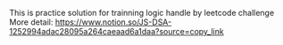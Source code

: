 This is practice solution for trainning logic handle by leetcode challenge
More detail: https://www.notion.so/JS-DSA-1252994adac28095a264caeaad6a1daa?source=copy_link
